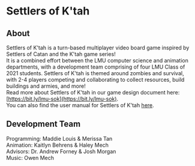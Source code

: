 # Settlers of K'tah

## About
Settlers of K'tah is a turn-based multiplayer video board game inspired by Settlers of Catan and the K'tah game series!  
It is a combined effort between the LMU computer science and animation departments, with a development team comprising of four LMU Class of 2021 students. Settlers of K'tah is themed around zombies and survival, with 2-4 players competing and collaborating to collect resources, build buildings and armies, and more!  
Read more about Settlers of K'tah in our game design document here: [https://bit.ly/lmu-sok](https://bit.ly/lmu-sok).  
You can also find the user manual for Settlers of K'tah [here](./assignments/manual.md).

## Development Team
Programming: Maddie Louis & Merissa Tan  
Animation: Kaitlyn Behrens & Haley Mech  
Advisors: Dr. Andrew Forney & Josh Morgan  
Music: Owen Mech  